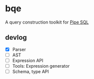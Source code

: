 # bqe

A query construction toolkit for [Pipe SQL](https://storage.googleapis.com/gweb-research2023-media/pubtools/1004848.pdf)

## devlog

- [x] Parser
- [ ] AST
- [ ] Expression API
- [ ] Tools: Expression generator
- [ ] Schema, type API